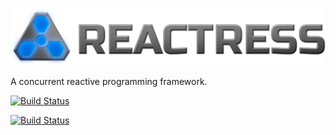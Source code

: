 <img src='reactress-title-96.png'></img>

A concurrent reactive programming framework.


[![Build Status](https://travis-ci.org/storm-enroute/reactress.svg?branch=master)](https://travis-ci.org/storm-enroute/reactress)

[![Build Status](https://ci.storm-enroute.com:8080/buildStatus/icon?job=public-reactress)](https://ci.storm-enroute.com:8080/job/public-reactress/)



